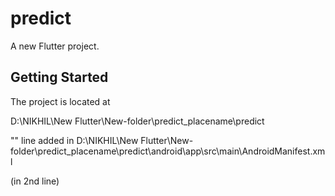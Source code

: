 # predict

A new Flutter project.

## Getting Started

The project is located at 

D:\NIKHIL\New Flutter\New-folder\predict_placename\predict


"<uses-permission android:name="android.permission.ACCESS_FINE_LOCATION"/>" line added in 
D:\NIKHIL\New Flutter\New-folder\predict_placename\predict\android\app\src\main\AndroidManifest.xml

(in 2nd line)


